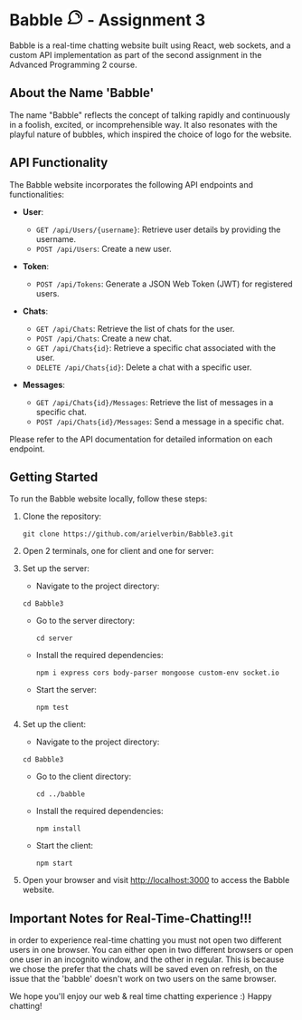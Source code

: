 # Babble <img src="./babble/src/favicon.ico" alt="Logo" width="30" height="auto"> - Assignment 3

Babble is a real-time chatting website built using React, web sockets, and a custom API implementation as part of the second assignment in the Advanced Programming 2 course.

## About the Name 'Babble'

The name "Babble" reflects the concept of talking rapidly and continuously in a foolish, excited, or incomprehensible way. It also resonates with the playful nature of bubbles, which inspired the choice of logo for the website.

## API Functionality

The Babble website incorporates the following API endpoints and functionalities:

* **User**:
  - `GET /api/Users/{username}`: Retrieve user details by providing the username.
  - `POST /api/Users`: Create a new user.

* **Token**:
  - `POST /api/Tokens`: Generate a JSON Web Token (JWT) for registered users.

* **Chats**:
  - `GET /api/Chats`: Retrieve the list of chats for the user.
  - `POST /api/Chats`: Create a new chat.
  - `GET /api/Chats{id}`: Retrieve a specific chat associated with the user.
  - `DELETE /api/Chats{id}`: Delete a chat with a specific user.

* **Messages**:
  - `GET /api/Chats{id}/Messages`: Retrieve the list of messages in a specific chat.
  - `POST /api/Chats{id}/Messages`: Send a message in a specific chat.

Please refer to the API documentation for detailed information on each endpoint.

## Getting Started

To run the Babble website locally, follow these steps:

1. Clone the repository:
   ```
   git clone https://github.com/arielverbin/Babble3.git
   ```
2. Open 2 terminals, one for client and one for server:
3. Set up the server:
   - Navigate to the project directory:
   ```
   cd Babble3
   ```
   - Go to the server directory:
     ```
     cd server
     ```
   - Install the required dependencies:
     ```
     npm i express cors body-parser mongoose custom-env socket.io
     ```
   - Start the server:
     ```
     npm test
     ```

4. Set up the client:
   - Navigate to the project directory:
   ```
   cd Babble3
   ```
   - Go to the client directory:
     ```
     cd ../babble
     ```
   - Install the required dependencies:
     ```
     npm install
     ```
   - Start the client:
     ```
     npm start
     ```

5. Open your browser and visit [http://localhost:3000](http://localhost:3000) to access the Babble website.

## Important Notes for Real-Time-Chatting!!!
in order to experience real-time chatting you must not open two different users in one browser. You can either open in two different browsers or open one user in an incognito window, and the other in regular. 
This is because we chose the prefer that the chats will be saved even on refresh, on the issue that the 'babble' doesn't work on two users on the same browser.

We hope you'll enjoy our web & real time chatting experience :)
Happy chatting!
